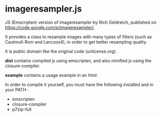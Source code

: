 imageresampler.js
==============

JS (Emscripten) version of imageresampler by Rich Geldreich, published on https://code.google.com/p/imageresampler/.

It provides a class to resample images with many types of filters (such as Cautmull-Rom and Lanczos4), in order to get better resampling quality.

It is public domain like the original code (unlicense.org).

**dist** contains compiled js using emscripten, and also minified js using the closure-compiler.

**example** contains a usage example in an html.

In order to compile it yourself, you must have the following installed and in your PATH :
* emscripten
* closure-compiler
* p7zip-full

